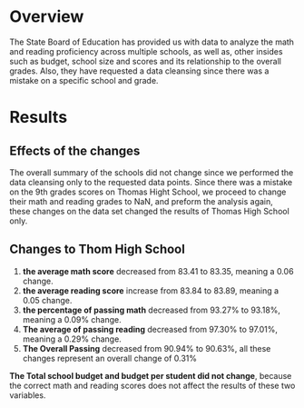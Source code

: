 # Overview
The State Board of Education has provided us with data to analyze the math and reading proficiency across multiple schools, as well as, other insides such as budget, school size and scores and its relationship to the overall grades. Also, they have requested a data cleansing since there was a mistake on a specific school and grade.

# Results 
## Effects of the changes 
The overall summary of the schools did not change since we performed the data cleansing only to the requested data points. Since there was a mistake on the 9th grades scores on Thomas Hight School, we proceed to change their math and reading grades to NaN, and preform the analysis again, these changes on the data set changed the results of Thomas High School only. 

## Changes to Thom High School

  1) **the average math score** decreased from 83.41 to 83.35, meaning a 0.06 change. 
  2) **the average reading score** increase from 83.84 to 83.89, meaning a 0.05 change.
  3) **the percentage of passing math** decreased from 93.27% to 93.18%, meaning a 0.09% change. 
  4) **The average of passing reading** decreased from 97.30% to 97.01%, meaning a 0.29% change. 
  5) **The Overall Passing** decreased from 90.94% to 90.63%, all these changes represent an overall change of 0.31% 
  
  **The Total school budget and budget per student did not change**, because the correct math and reading scores does not affect the results of these two variables.  

  
  
